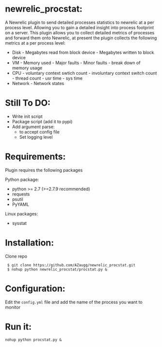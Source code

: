 newrelic_procstat:
==================

A Newrelic plugin to send detailed processes statistics to newrelic at a per process level. Allowing you to gain a detailed insight into process footprint on a server. This plugin allows you to collect detailed metrics of processes and forward them onto Newrelic, at present the plugin collects the following metrics at a per process level:
   - Disk 
    - Megabytes read from block device
    - Megabytes written to block device
   - VM
    - Memory used
    - Major faults
    - Minor faults
    - break down of memory usage
   - CPU
    - voluntary context swtich count
    - involuntary context switch count
    - thread count
    - usr time
    - sys time
   - Network
    - Network states

Still To DO:
============
- Write init script
- Package script (add it to pypi)
- Add argument parse:
  - to accept config file
  - Set logging level

Requirements:
=============
Plugin requires the following packages

Python package:

   - python >= 2.7 (>=2.7.9 recommended)
   - requests
   - psutil
   - PyYAML

Linux packages:

   - sysstat


Installation:
=============
Clone repo

```
 $ git clone https://github.com/AZaugg/newrelic_procstat.git
 $ nohup python newrelic_procstat/procstat.py & 
```

Configuration:
==============
Edit the `config.yml` file and add the name of the process you want to monitor

Run it:
=======

```
nohup python procstat.py &
```


